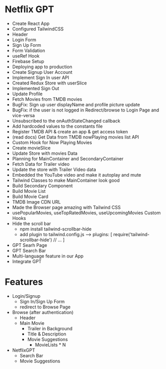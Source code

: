 # Netflix GPT

- Create React App
- Configured TailwindCSS
- Header
- Login Form
- Sign Up Form
- Form Validation
- useRef Hook
- Firebase Setup
- Deploying app to production
- Create Signup User Account
- Implement Sign In user API
- Created Redux Store with userSlice
- Implemented Sign Out
- Update Profile
- Fetch Movies from TMDB movies
- BugFix: Sign up user displayName and profile picture update
- BugFix: if the user is not logged in Redirect/browse to Login Page and vice-versa
- Unsubscribed to the onAuthStateChanged callback
- Add hardcoded values to the constants file
- Register TMDB API & create an app & get access token
- (read docs) Get Data from TMDB nowPlaying movies list API
- Custom Hook for Now Playing Movies
- Create movieSlice
- Update Store with movies Data
- Planning for MainContainer and SecondaryContainer
- Fetch Data for Trailer video
- Update the store with Trailer Video data
- Embedded the YouTube video and make it autoplay and mute
- Tailwind Classes to make MainContainer look good
- Build Secondary Component
- Build Movie List
- Build Movie Card
- TMDB Image CDN URL
- Made the Browser page amazing with Tailwind CSS
- usePopularMovies, useTopRatedMovies, useUpcomingMovies Custom Hooks
- Hide the scroll bar
  - npm install tailwind-scrollbar-hide
  - add plugin to tailwind.config.js --> plugins: [
    require('tailwind-scrollbar-hide')
    // ...
    ]
- GPT Searh Page
- GPT Search Bar
- Multi-language feature in our App
- Integrate GPT

# Features

- Login/Signup
  - Sign In/Sign Up Form
  - redirect to Browse Page
- Browse (after authentication)
  - Header
  - Main Movie
    - Trailer in Background
    - Title & Description
    - Movie Suggestions
      - MovieLists \* N
- NetflixGPT
  - Search Bar
  - Movie Suggestions
